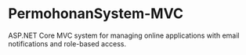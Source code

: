 # PermohonanSystem-MVC
ASP.NET Core MVC system for managing online applications with email notifications and role-based access.
